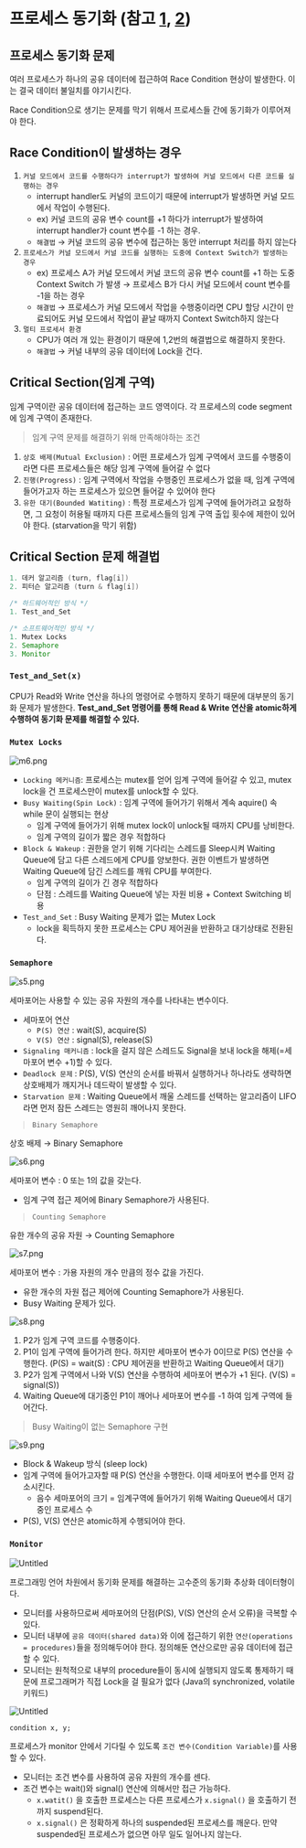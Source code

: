 # 프로세스 동기화 (참고 [1](https://www.cs.uic.edu/~jbell/CourseNotes/OperatingSystems/5_Synchronization.html), [2](https://github.com/CS-studi/CS-study/blob/master/CS/Summary/OS/Process_Synchronization.md))

## 프로세스 동기화 문제

여러 프로세스가 하나의 공유 데이터에 접근하여 Race Condition 현상이 발생한다. 이는 결국 데이터 불일치를 야기시킨다.

Race Condition으로 생기는 문제를 막기 위해서 프로세스들 간에 동기화가 이루어져야 한다.

## Race Condition이 발생하는 경우

1. `커널 모드에서 코드를 수행하다가 interrupt가 발생하여 커널 모드에서 다른 코드를 실행하는 경우`
    - interrupt handler도 커널의 코드이기 때문에 interrupt가 발생하면 커널 모드에서 작업이 수행된다.
    - ex) 커널 코드의 공유 변수 count를 +1 하다가 interrupt가 발생하여 interrupt handler가 count 변수를 -1 하는 경우.
    - `해결법` → 커널 코드의 공유 변수에 접근하는 동안 interrupt 처리를 하지 않는다
2. `프로세스가 커널 모드에서 커널 코드를 실행하는 도중에 Context Switch가 발생하는 경우`
    - ex) 프로세스 A가 커널 모드에서 커널 코드의 공유 변수 count를 +1 하는 도중 Context Switch 가 발생 → 프로세스 B가 다시 커널 모드에서 count 변수를 -1을 하는 경우
    - `해결법` → 프로세스가 커널 모드에서 작업을 수행중이라면 CPU 할당 시간이 만료되어도 커널 모드에서 작업이 끝날 때까지 Context Switch하지 않는다
3. `멀티 프로세서 환경`
    - CPU가 여러 개 있는 환경이기 때문에 1,2번의 해결법으로 해결하지 못한다.
    - `해결법` → 커널 내부의 공유 데이터에 Lock을 건다.
    

## Critical Section(임계 구역)

임계 구역이란 공유 데이터에 접근하는 코드 영역이다. 각 프로세스의 code segment에 임계 구역이 존재한다.

> 임계 구역 문제를 해결하기 위해 만족해야하는 조건
> 
1. `상호 배제(Mutual Exclusion)` : 어떤 프로세스가 임계 구역에서 코드를 수행중이라면 다른 프로세스들은 해당 임계 구역에 들어갈 수 없다
2. `진행(Progress)` : 임계 구역에서 작업을 수행중인 프로세스가 없을 때, 임계 구역에 들어가고자 하는 프로세스가 있으면 들어갈 수 있어야 한다
3. `유한 대기(Bounded Watiting)` : 특정 프로세스가 임계 구역에 들어가려고 요청하면, 그 요청이 허용될 때까지 다른 프로세스들의 임계 구역 출입 횟수에 제한이 있어야 한다. (starvation을 막기 위함)

## Critical Section 문제 해결법

```java
1. 데커 알고리즘 (turn, flag[i])
2. 피터슨 알고리즘 (turn & flag[i])

/* 하드웨어적인 방식 */
1. Test_and_Set

/* 소프트웨어적인 방식 */
1. Mutex Locks
2. Semaphore
3. Monitor
```

### `Test_and_Set(x)`

CPU가 Read와 Write 연산을 하나의 명령어로 수행하지 못하기 때문에 대부분의 동기화 문제가 발생한다. **Test_and_Set 명령어를 통해 Read & Write 연산을 atomic하게 수행하여 동기화 문제를 해결할 수 있다.**

### `Mutex Locks`

![m6.png](ProcessSynchronization/m6.png)

- `Locking 메커니즘`: 프로세스는 mutex를 얻어 임계 구역에 들어갈 수 있고, mutex lock을 건 프로세스만이 mutex를 unlock할 수 있다.
- `Busy Waiting(Spin Lock)` : 임계 구역에 들어가기 위해서 계속 aquire() 속 while 문이 실행되는 현상
    - 임계 구역에 들어가기 위해 mutex lock이 unlock될 때까지 CPU를 낭비한다.
    - 임계 구역의 길이가 짧은 경우 적합하다
- `Block & Wakeup` : 권한을 얻기 위해 기다리는 스레드를 Sleep시켜 Waiting Queue에 담고 다른 스레드에게 CPU를 양보한다. 권한 이벤트가 발생하면 Waiting Queue에 담긴 스레드를 깨워 CPU를 부여한다.
    - 임계 구역의 길이가 긴 경우 적합하다
    - 단점 : 스레드를 Waiting Queue에 넣는 자원 비용 + Context Switching 비용
- `Test_and_Set` : Busy Waiting 문제가 없는 Mutex Lock
    - lock을 획득하지 못한 프로세스는 CPU 제어권을 반환하고 대기상태로 전환된다.

### `Semaphore`

![s5.png](ProcessSynchronization/s5.png)

세마포어는 사용할 수 있는 공유 자원의 개수를 나타내는 변수이다.

- 세마포어 연산
    - `P(S) 연산` : wait(S), acquire(S)
    - `V(S) 연산` : signal(S), release(S)
- `Signaling 매커니즘` : lock을 걸지 않은 스레드도 Signal을 보내 lock을 해제(=세마포어 변수 +1)할 수 있다.
- `Deadlock 문제` : P(S), V(S) 연산의 순서를 바꿔서 실행하거나 하나라도 생략하면 상호배제가 깨지거나 데드락이 발생할 수 있다.
- `Starvation 문제` : Waiting Queue에서 깨울 스레드를 선택하는 알고리즘이 LIFO라면 먼저 잠든 스레드는 영원히 깨어나지 못한다.

> `Binary Semaphore`
> 

상호 배제 → Binary Semaphore

![s6.png](ProcessSynchronization/s6.png)

세마포어 변수 : 0 또는 1의 값을 갖는다.

- 임계 구역 접근 제어에 Binary Semaphore가 사용된다.

> `Counting Semaphore`
> 

유한 개수의 공유 자원 → Counting Semaphore

![s7.png](ProcessSynchronization/s7.png)

세마포어 변수 : 가용 자원의 개수 만큼의 정수 값을 가진다.

- 유한 개수의 자원 접근 제어에 Counting Semaphore가 사용된다.
- Busy Waiting 문제가 있다.

![s8.png](ProcessSynchronization/s8.png)

1. P2가 임계 구역 코드를 수행중이다.
2. P1이 임계 구역에 들어가려 한다. 하지만 세마포어 변수가 0이므로 P(S) 연산을 수행한다. (P(S) = wait(S) : CPU 제어권을 반환하고 Waiting Queue에서 대기)
3. P2가 임계 구역에서 나와 V(S) 연산을 수행하여 세마포어 변수가 +1 된다. (V(S) = signal(S)) 
4. Waiting Queue에 대기중인 P1이 깨어나 세마포어 변수를 -1 하여 임계 구역에 들어간다.

> Busy Waiting이 없는 Semaphore 구현
> 

![s9.png](ProcessSynchronization/s9.png)

- Block & Wakeup 방식 (sleep lock)
- 임계 구역에 들어가고자할 때 P(S) 연산을 수행한다. 이때 세마포어 변수를 먼저 감소시킨다.
    - 음수 세마포어의 크기 = 임계구역에 들어가기 위해 Waiting Queue에서 대기 중인 프로세스 수
- P(S), V(S) 연산은 atomic하게 수행되어야 한다.

### `Monitor`

![Untitled](ProcessSynchronization/Untitled.png)

프로그래밍 언어 차원에서 동기화 문제를 해결하는 고수준의 동기화 추상화 데이터형이다.

- 모니터를 사용하므로써 세마포어의 단점(P(S), V(S) 연산의 순서 오류)을 극복할 수 있다.
- 모니터 내부에 `공유 데이터(shared data)`와 이에 접근하기 위한 `연산(operations = procedures)`들을 정의해두어야 한다. 정의해둔 연산으로만 공유 데이터에 접근할 수 있다.
- 모니터는 원척적으로 내부의 procedure들이 동시에 실행되지 않도록 통제하기 때문에 프로그래머가 직접 Lock을 걸 필요가 없다 (Java의 synchronized, volatile 키워드)

![Untitled](ProcessSynchronization/Untitled%201.png)


```
condition x, y;
```
프로세스가 monitor 안에서 기다릴 수 있도록 `조건 변수(Condition Variable)`를 사용할 수 있다. 
- 모니터는 조건 변수를 사용하여 공유 자원의 개수를 센다.
- 조건 변수는 wait()와 signal() 연산에 의해서만 접근 가능하다.
    - `x.watit()` 을 호출한 프로세스는 다른 프로세스가 `x.signal()` 을 호출하기 전까지 suspend된다.
    - `x.signal()` 은 정확하게 하나의 suspended된 프로세스를 깨운다. 만약 suspended된 프로세스가 없으면 아무 일도 일어나지 않는다.